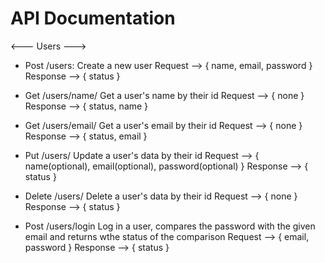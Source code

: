 

# API Documentation

<--- Users --->

- Post /users: 
    Create a new user 
    Request --> { name, email, password }
    Response --> { status }

- Get /users/name/<id>
    Get a user's name by their id 
    Request --> { none }
    Response --> { status, name }

- Get /users/email/<id>
    Get a user's email by their id 
    Request --> { none }
    Response --> { status, email }

- Put /users/<id>
    Update a user's data by their id 
    Request --> { name(optional), email(optional), password(optional) }
    Response --> { status }

- Delete /users/<id>
    Delete a user's data by their id 
    Request --> { none }
    Response --> { status }

- Post /users/login
    Log in a user, compares the password with the given email and returns wthe status of the comparison
    Request --> { email, password }
    Response --> { status }




